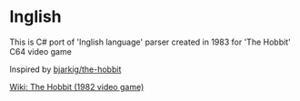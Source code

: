 # Inglish

This is C# port of 'Inglish language' parser created in 1983 for 'The Hobbit' C64 video game

Inspired by [bjarkig/the-hobbit](https://github.com/bjarkig/the-hobbit)

[Wiki: The Hobbit (1982 video game)](https://en.wikipedia.org/wiki/The_Hobbit_%281982_video_game%29)